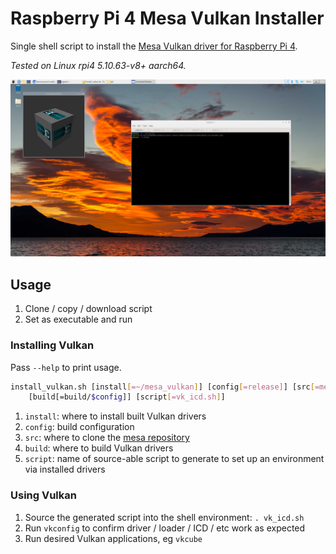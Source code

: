 # Raspberry Pi 4 Mesa Vulkan Installer

Single shell script to install the [Mesa Vulkan driver for Raspberry Pi 4](https://gitlab.freedesktop.org/mesa/mesa.git).

_Tested on Linux rpi4 5.10.63-v8+ aarch64._

![vkcube screenshot](screenshot_vkcube.jpg)

## Usage

1. Clone / copy / download script
2. Set as executable and run

### Installing Vulkan

Pass `--help` to print usage.

```bash
install_vulkan.sh [install[=~/mesa_vulkan]] [config[=release]] [src[=mesa]] 
	[build[=build/$config]] [script[=vk_icd.sh]]
```

1. `install`: where to install built Vulkan drivers
1. `config`: build configuration
1. `src`: where to clone the [mesa repository](https://gitlab.freedesktop.org/mesa/mesa.git)
1. `build`: where to build Vulkan drivers
1. `script`: name of source-able script to generate to set up an environment via installed drivers

### Using Vulkan

1. Source the generated script into the shell environment: `. vk_icd.sh`
1. Run `vkconfig` to confirm driver / loader / ICD / etc work as expected
1. Run desired Vulkan applications, eg `vkcube`
